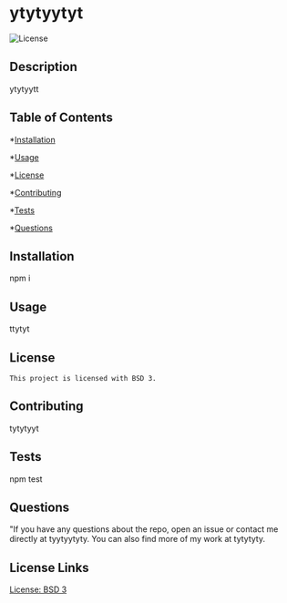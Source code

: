 # ytytyytyt
  ![License](https://img.shields.io/badge/License-BSD%203--Clause-blue.svg)

  ## Description
  ytytyytt

  ## Table of Contents
  *[Installation](#installation)

  *[Usage](#usage)

  *[License](#license)

  *[Contributing](#contributing)

  *[Tests](#tests)

  *[Questions](#questions)

  ## Installation
  npm i
  

  ## Usage
  ttytyt

  ## License
    This project is licensed with BSD 3.
    

  ## Contributing
  tytytyyt

  ## Tests
  npm test

  ## Questions
  "If you have any questions about the repo, open an issue or contact me directly at 
  tyytyytyty. You can also find more of my work at tytytyty.
  

  ## License Links
  [License: BSD 3](https://opensource.org/licenses/BSD-3-Clause)
